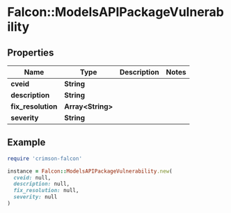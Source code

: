# Falcon::ModelsAPIPackageVulnerability

## Properties

| Name | Type | Description | Notes |
| ---- | ---- | ----------- | ----- |
| **cveid** | **String** |  |  |
| **description** | **String** |  |  |
| **fix_resolution** | **Array&lt;String&gt;** |  |  |
| **severity** | **String** |  |  |

## Example

```ruby
require 'crimson-falcon'

instance = Falcon::ModelsAPIPackageVulnerability.new(
  cveid: null,
  description: null,
  fix_resolution: null,
  severity: null
)
```

